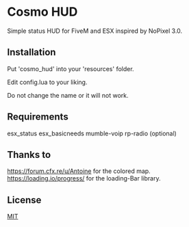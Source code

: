 # Cosmo HUD

Simple status HUD for FiveM and ESX inspired by NoPixel 3.0.

## Installation

Put 'cosmo_hud' into your 'resources' folder.

Edit config.lua to your liking.

Do not change the name or it will not work.

## Requirements

esx_status
esx_basicneeds
mumble-voip
rp-radio (optional)

## Thanks to
https://forum.cfx.re/u/Antoine for the colored map.
https://loading.io/progress/ for the loading-Bar library.

## License
[MIT](https://choosealicense.com/licenses/mit/)
